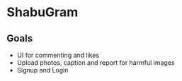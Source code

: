 # ShabuGram


## Goals
- UI for commenting and likes
- Upload photos, caption and report for harmful images
- Signup and Login

